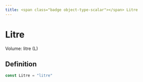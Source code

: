 ```yaml
---
title: <span class="badge object-type-scalar"></span> Litre
---
```

# <span class="badge object-type-scalar"></span> Litre

Volume: litre (L)

## Definition

```go
const Litre = "litre"
```
